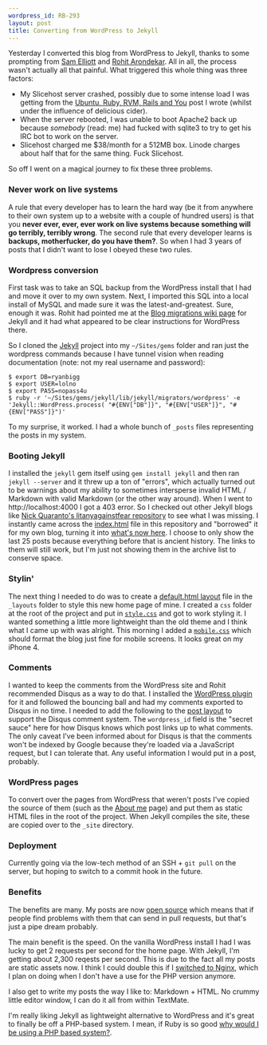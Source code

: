 ```yaml
--- 
wordpress_id: RB-293
layout: post
title: Converting from WordPress to Jekyll
---
```


Yesterday I converted this blog from WordPress to Jekyll, thanks to some prompting from <a href='http://twitter.com/lenary'>Sam Elliott</a> and <a href='http://twitter.com/rohitarondekar'>Rohit Arondekar</a>. All in all, the process wasn't actually all that painful. What triggered this whole thing was three factors:

* My Slicehost server crashed, possibly due to some intense load I was getting from the <a href='http://ryanbigg.com/2010/12/ubuntu-ruby-rvm-rails-and-you'>Ubuntu, Ruby, RVM, Rails and You</a> post I wrote (whilst under the influence of delicious cider).
* When the server rebooted, I was unable to boot Apache2 back up because *somebody* (read: me) had fucked with sqlite3 to try to get his IRC bot to work on the server.
* Slicehost charged me $38/month for a 512MB box. Linode charges about half that for the same thing. Fuck Slicehost.

So off I went on a magical journey to fix these three problems.

### Never work on live systems

A rule that every developer has to learn the hard way (be it from anywhere to their own system up to a website with a couple of hundred users) is that you **never ever, ever, ever work on live systems because something will go terribly, terribly wrong**. The second rule that every developer learns is **backups, motherfucker, do you have them?**. So when I had 3 years of posts that I didn't want to lose I obeyed these two rules.

### Wordpress conversion

First task was to take an SQL backup from the WordPress install that I had and move it over to my own system. Next, I imported this SQL into a local install of MySQL and made sure it was the latest-and-greatest. Sure, enough it was. Rohit had pointed me at the <a href='https://github.com/mojombo/jekyll/wiki/blog-migrations'>Blog migrations wiki page</a> for Jekyll and it had what appeared to be clear instructions for WordPress there.

So I cloned the <a href='http://github.com/mojombo/jekyll'>Jekyll</a> project into my `~/Sites/gems` folder and ran just the wordpress commands because I have tunnel vision when reading documentation (note: not my real username and password):

    $ export DB=ryanbigg
    $ export USER=lolno 
    $ export PASS=nopass4u 
    $ ruby -r '~/Sites/gems/jekyll/lib/jekyll/migrators/wordpress' -e 'Jekyll::WordPress.process( "#{ENV["DB"]}", "#{ENV["USER"]}", "#{ENV["PASS"]}")'

To my surprise, it worked. I had a whole bunch of `_posts` files representing the posts in my system. 

### Booting Jekyll

I installed the `jekyll` gem itself using `gem install jekyll` and then ran `jekyll --server` and it threw up a ton of "errors", which actually turned out to be warnings about my ability to sometimes intersperse invalid HTML / Markdown with valid Markdown (or the other way around). When I went to http://localhost:4000 I got a 403 error. So I checked out other Jekyll blogs like <a href='http://github.com/qrush/litanyagainstfear'>Nick Quaranto's litanyagainstfear repository</a> to see what I was missing. I instantly came across the <a href='https://github.com/qrush/litanyagainstfear/blob/master/index.html'>index.html</a> file in this repository and "borrowed" it for my own blog, turning it into <a href='https://github.com/radar/ryanbigg.com/blob/master/index.html'>what's now here</a>. I choose to only show the last 25 posts because everything before that is ancient history. The links to them will still work, but I'm just not showing them in the archive list to conserve space.

### Stylin'

The next thing I needed to do was to create a <a href='https://github.com/radar/ryanbigg.com/blob/master/_layouts/default.html'>default.html layout</a> file in the `_layouts` folder to style this new home page of mine. I created a `css` folder at the root of the project and put in <a href='https://github.com/radar/ryanbigg.com/blob/master/css/style.css'>`style.css`</a> and got to work styling it. I wanted something a little more lightweight than the old theme and I think what I came up with was alright. This morning I added a <a href='https://github.com/radar/ryanbigg.com/blob/master/css/mobile.css'>`mobile.css`</a> which should format the blog just fine for mobile screens. It looks great on my iPhone 4.

### Comments

I wanted to keep the comments from the WordPress site and Rohit recommended Disqus as a way to do that. I installed the <a href='http://wordpress.org/extend/plugins/disqus-comment-system/'>WordPress plugin</a> for it and followed the bouncing ball and had my comments exported to Disqus in no time. I needed to add the following to the <a href='https://github.com/radar/ryanbigg.com/blob/0c30ab8b5b9721b16fa125d94270d797d4eb556e/_layouts/post.html#L16-30'>post layout</a> to support the Disqus comment system. The `wordpress_id` field is the "secret sauce" here for how Disqus knows which post links up to what comments. The only caveat I've been informed about for Disqus is that the comments won't be indexed by Google because they're loaded via a JavaScript request, but I can tolerate that. Any useful information I would put in a post, probably.

### WordPress pages

To convert over the pages from WordPress that weren't posts I've copied the source of them (such as the <a href='http://ryanbigg.com/about-me.html'>About me</a> page) and put them as static HTML files in the root of the project. When Jekyll compiles the site, these are copied over to the `_site` directory.

### Deployment

Currently going via the low-tech method of an SSH + `git pull` on the server, but hoping to switch to a commit hook in the future.

### Benefits

The benefits are many. My posts are now <a href='http://github.com/radar/ryanbigg.com'>open source</a> which means that if people find problems with them that can send in pull requests, but that's just a pipe dream probably. 

The main benefit is the speed. On the vanilla WordPress install I had I was lucky to get 2 requests per second for the home page. With Jekyll, I'm getting about 2,300 reqests per second. This is due to the fact all my posts are static assets now. I think I could double this if I <a href='http://ryanbigg.com/2009/06/how-to-make-your-rails-application-578-times-faster/'>switched to Nginx</a>, which I plan on doing when I don't have a use for the PHP version anymore.

I also get to write my posts the way I like to: Markdown + HTML. No crummy little editor window, I can do it all from within TextMate.

I'm really liking Jekyll as lightweight alternative to WordPress and it's great to finally be off a PHP-based system. I mean, if Ruby is so good <a href='http://en.wikipedia.org/wiki/Not_Invented_Here'>why would I be using a PHP based system?</a>.


